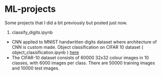 # ML-projects
Some projects that I did a bit previously but posted just now.
1. classify_digits.ipynb
  - CNN applied to MNIST handwritten digits dataset where architecture of CNN is custom made.
Object classification on CIFAR 10 dataset ( object_classification.ipynb ) [here](https://www.cs.toronto.edu/~kriz/cifar.html)
  - The CIFAR-10 dataset consists of 60000 32x32 colour images in 10 classes, with 6000 images per class. There are 50000 training images and 10000 test images.
